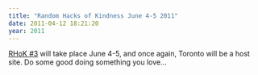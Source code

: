 ```yaml
---
title: "Random Hacks of Kindness June 4-5 2011"
date: 2011-04-12 18:21:20
year: 2011
---
```

<a href="http://www.rhok.org/2011/04/rhok-3-on-june-4th-and-5th/">RHoK #3</a> will take place June 4-5, and once again, Toronto will be a host site. Do some good doing something you love...
